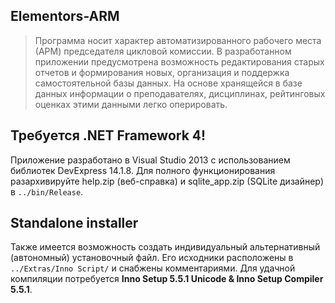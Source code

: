## Elementors-ARM

> Программа носит характер автоматизированного рабочего места (АРМ) председателя цикловой комиссии. В разработанном приложении предусмотрена возможность редактирования старых отчетов и формирования новых, организация и поддержка самостоятельной базы данных. На основе хранящейся в базе данных информации о преподавателях, дисциплинах, рейтинговых оценках этими данными легко оперировать.

## Требуется .NET Framework 4!

Приложение разработано в Visual Studio 2013 с использованием библиотек DevExpress 14.1.8. Для полного функционирования разархивируйте help.zip (веб-справка) и sqlite_app.zip (SQLite дизайнер) в `../bin/Release`.

## Standalone installer

Также имеется возможность создать индивидуальный альтернативный (автономный) установочный файл. Его исходники расположены в `../Extras/Inno Script/` и снабжены комментариями. Для удачной компиляции потребуется **Inno Setup 5.5.1 Unicode & Inno Setup Compiler 5.5.1**.
